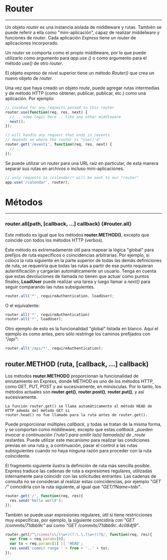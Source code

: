 # Router

---

Un objeto _router_ es una instancia aislada de middleware y rutas. También se puede referir a ella como "mini-aplicación", capaz de realizar middelware y funciones de _router_. Cada aplicación _Express_ tiene un _router_ de aplicaciones incorporado.

Un _router_ se comporta como el propio middleware, por lo que puede utilizarlo como argumento para _app.use \(\)_ o como argumento para el método _use\(\)_ de otro _router_.

El objeto expreso de nivel superior tiene un método _Router\(\)_ que crea un nuevo objeto de _router_.

Una vez que haya creado un objeto _route_, puede agregar rutas intermedias y de método HTTP \(como obtener, publicar, publicar, etc.\) como una aplicación. Por ejemplo:

```js
// invoked for any requests passed to this router
router.use(function(req, res, next) {
  // .. some logic here .. like any other middleware
  next();
});

// will handle any request that ends in /events
// depends on where the router is "use()'d"
router.get('/events', function(req, res, next) {
  // ..
});
```

Se puede utilizar un _router_ para una URL raíz en particular, de esta manera separar sus rutas en archivos o incluso mini-aplicaciones.

```js
// only requests to /calendar/* will be sent to our "router"
app.use('/calendar', router);
```

# Métodos

---

### router.all\(path, \[callback, ...\] callback\) {#router.all}

Este método es igual que los métodos **router.METHOD\(\)**, excepto que coincide con todos los métodos HTTP \(verbos\).

Este método es extremadamente útil para mapear la lógica "global" para prefijos de ruta específicos o coincidencias arbitrarias. Por ejemplo, si coloco la ruta siguiente en la parte superior de todas las demás definiciones de ruta, se requeriría que todas las rutas a partir de ese punto requieran autentificación y cargarían automáticamente un usuario. Tenga en cuenta que estas devoluciones de llamada no tienen que actuar como puntos finales; **LoadUser** puede realizar una tarea y luego llamar a _next\(\)_ para seguir comparando las rutas subsiguientes.

```js
router.all('*', requireAuthentication, loadUser);
```

O el equivalente:

```js
router.all('*', requireAuthentication)
router.all('*', loadUser);
```

Otro ejemplo de esto es la funcionalidad "global" listada en blanco. Aquí el ejemplo es como antes, pero sólo restringe los caminos prefijados con _"/api"_:

```js
router.all('/api/*', requireAuthentication);
```

## router.METHOD \(ruta, \[callback, ...\] callback\)

Los métodos **router.METHOD\(\)** proporcionan la funcionalidad de enrutamiento en Express, donde METHOD es uno de los métodos HTTP, como GET, PUT, POST y así sucesivamente, en minúsculas. Por lo tanto, los métodos actuales son **router.get\(\)**, **router.post\(\)**, **router.put\(\)**, y así sucesivamente.

```
La función router.get() se llama automáticamente al método HEAD de HTTP además del método GET si
router.head() no fue llamado para la ruta antes de router.get().
```

Puede proporcionar múltiples _callback_, y todas se tratan de la misma forma, y se comportan como middleware, excepto que estas _callback \_pueden invocar a continuación _\('ruta'\)_ para omitir la\(s\) llamada\(s\) de \_route_ restantes. Puede utilizar este mecanismo para realizar las condiciones previas en una ruta y, a continuación, pasar el control a las rutas subsiguientes cuando no haya ninguna razón para proceder con la ruta coincidente.

El fragmento siguiente ilustra la definición de ruta más sencilla posible. Express traduce las cadenas de ruta a expresiones regulares, utilizadas internamente para coincidir con las solicitudes entrantes. Las cadenas de consulta no se consideran al realizar estas coincidencias, por ejemplo _"GET /"_ coincidiría con la ruta siguiente, al igual que _"GET/?Name=tobi"_.

```js
router.get('/', function(req, res){
  res.send('hello world');
});
```

También se puede usar expresiones regulares, útil si tiene restricciones muy específicas, por ejemplo, la siguiente coincidiría con _"GET /commits/71dbb9c"_ así como _"GET /commits/71dbb9c..4c084f9"_.

```js
router.get(/^\/commits\/(\w+)(?:\.\.(\w+))?$/, function(req, res){
  var from = req.params[0];
  var to = req.params[1] || 'HEAD';
  res.send('commit range ' + from + '..' + to);
});
```



